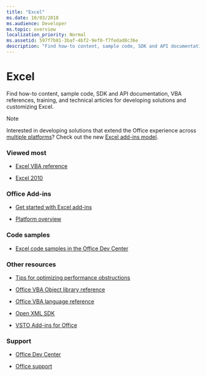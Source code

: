 ```yaml
---
title: "Excel"
ms.date: 10/03/2018
ms.audience: Developer
ms.topic: overview
localization_priority: Normal
ms.assetid: 597f7b81-3baf-4bf2-9ef0-f7fedad8c36e
description: "Find how-to content, sample code, SDK and API documentation, VBA references, training, and technical articles for developing solutions and customizing Excel."
---
```


# Excel

Find how-to content, sample code, SDK and API documentation, VBA references, training, and technical articles for developing solutions and customizing Excel.
  
> [!NOTE]
> Interested in developing solutions that extend the Office experience across [multiple platforms](https://docs.microsoft.com/office/dev/add-ins/overview/office-add-in-availability)? Check out the new [Excel add-ins model](https://docs.microsoft.com/office/dev/add-ins/excel/excel-add-ins-overview). 
  
### Viewed most
  
- [Excel VBA reference](https://docs.microsoft.com/office/vba/api/overview/excel)
  
- [Excel 2010](https://docs.microsoft.com/previous-versions/office/developer/office-2010/ee658205(v=office.14))
  
### Office Add-ins
  
- [Get started with Excel add-ins](https://docs.microsoft.com/office/dev/add-ins/excel/excel-add-ins-get-started-overview)
  
- [Platform overview](https://docs.microsoft.com/office/dev/add-ins/overview/office-add-ins)
  
### Code samples
  
- [Excel code samples in the Office Dev Center](https://developer.microsoft.com/excel/gallery/?filterBy=Samples)
  
### Other resources
  
- [Tips for optimizing performance obstructions](https://docs.microsoft.com/office/vba/excel/concepts/excel-performance/excel-tips-for-optimizing-performance-obstructions)

- [Office VBA Object library reference](https://docs.microsoft.com/office/vba/api/overview/library-reference)
  
- [Office VBA language reference](https://docs.microsoft.com/office/vba/api/overview/language-reference)
  
- [Open XML SDK](https://docs.microsoft.com/office/open-xml/open-xml-sdk)
  
- [VSTO Add-ins for Office](https://docs.microsoft.com/visualstudio/vsto/create-vsto-add-ins-for-office-by-using-visual-studio?view=vs-2017)
  
### Support
  
- [Office Dev Center](https://developer.microsoft.com/office)
  
- [Office support](https://support.office.com/)